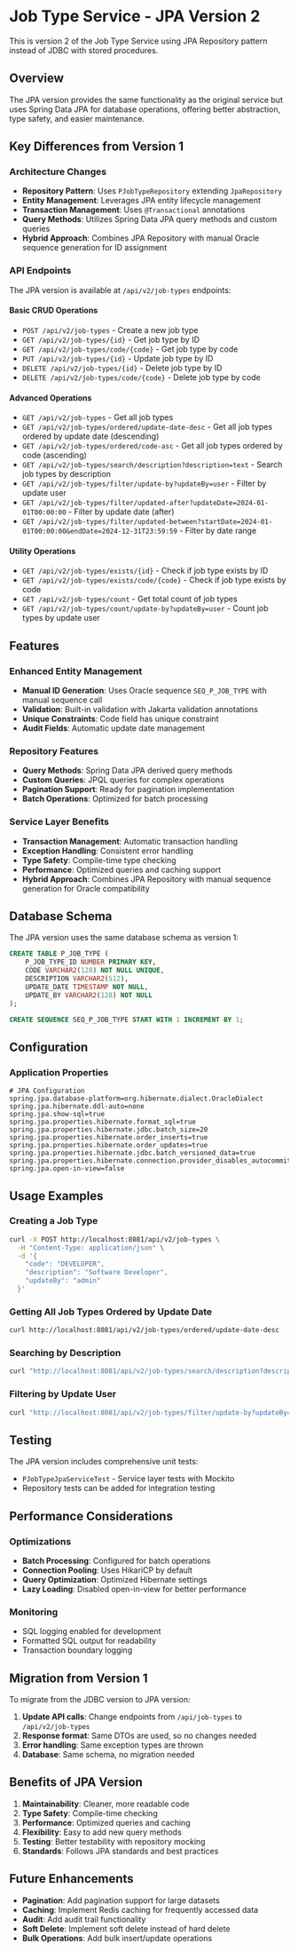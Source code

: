 # Job Type Service - JPA Version 2

This is version 2 of the Job Type Service using JPA Repository pattern instead of JDBC with stored procedures.

## Overview

The JPA version provides the same functionality as the original service but uses Spring Data JPA for database operations, offering better abstraction, type safety, and easier maintenance.

## Key Differences from Version 1

### Architecture Changes
- **Repository Pattern**: Uses `PJobTypeRepository` extending `JpaRepository`
- **Entity Management**: Leverages JPA entity lifecycle management
- **Transaction Management**: Uses `@Transactional` annotations
- **Query Methods**: Utilizes Spring Data JPA query methods and custom queries
- **Hybrid Approach**: Combines JPA Repository with manual Oracle sequence generation for ID assignment

### API Endpoints

The JPA version is available at `/api/v2/job-types` endpoints:

#### Basic CRUD Operations
- `POST /api/v2/job-types` - Create a new job type
- `GET /api/v2/job-types/{id}` - Get job type by ID
- `GET /api/v2/job-types/code/{code}` - Get job type by code
- `PUT /api/v2/job-types/{id}` - Update job type by ID
- `DELETE /api/v2/job-types/{id}` - Delete job type by ID
- `DELETE /api/v2/job-types/code/{code}` - Delete job type by code

#### Advanced Operations
- `GET /api/v2/job-types` - Get all job types
- `GET /api/v2/job-types/ordered/update-date-desc` - Get all job types ordered by update date (descending)
- `GET /api/v2/job-types/ordered/code-asc` - Get all job types ordered by code (ascending)
- `GET /api/v2/job-types/search/description?description=text` - Search job types by description
- `GET /api/v2/job-types/filter/update-by?updateBy=user` - Filter by update user
- `GET /api/v2/job-types/filter/updated-after?updateDate=2024-01-01T00:00:00` - Filter by update date (after)
- `GET /api/v2/job-types/filter/updated-between?startDate=2024-01-01T00:00:00&endDate=2024-12-31T23:59:59` - Filter by date range

#### Utility Operations
- `GET /api/v2/job-types/exists/{id}` - Check if job type exists by ID
- `GET /api/v2/job-types/exists/code/{code}` - Check if job type exists by code
- `GET /api/v2/job-types/count` - Get total count of job types
- `GET /api/v2/job-types/count/update-by?updateBy=user` - Count job types by update user

## Features

### Enhanced Entity Management
- **Manual ID Generation**: Uses Oracle sequence `SEQ_P_JOB_TYPE` with manual sequence call
- **Validation**: Built-in validation with Jakarta validation annotations
- **Unique Constraints**: Code field has unique constraint
- **Audit Fields**: Automatic update date management

### Repository Features
- **Query Methods**: Spring Data JPA derived query methods
- **Custom Queries**: JPQL queries for complex operations
- **Pagination Support**: Ready for pagination implementation
- **Batch Operations**: Optimized for batch processing

### Service Layer Benefits
- **Transaction Management**: Automatic transaction handling
- **Exception Handling**: Consistent error handling
- **Type Safety**: Compile-time type checking
- **Performance**: Optimized queries and caching support
- **Hybrid Approach**: Combines JPA Repository with manual sequence generation for Oracle compatibility

## Database Schema

The JPA version uses the same database schema as version 1:

```sql
CREATE TABLE P_JOB_TYPE (
    P_JOB_TYPE_ID NUMBER PRIMARY KEY,
    CODE VARCHAR2(128) NOT NULL UNIQUE,
    DESCRIPTION VARCHAR2(512),
    UPDATE_DATE TIMESTAMP NOT NULL,
    UPDATE_BY VARCHAR2(128) NOT NULL
);

CREATE SEQUENCE SEQ_P_JOB_TYPE START WITH 1 INCREMENT BY 1;
```

## Configuration

### Application Properties
```properties
# JPA Configuration
spring.jpa.database-platform=org.hibernate.dialect.OracleDialect
spring.jpa.hibernate.ddl-auto=none
spring.jpa.show-sql=true
spring.jpa.properties.hibernate.format_sql=true
spring.jpa.properties.hibernate.jdbc.batch_size=20
spring.jpa.properties.hibernate.order_inserts=true
spring.jpa.properties.hibernate.order_updates=true
spring.jpa.properties.hibernate.jdbc.batch_versioned_data=true
spring.jpa.properties.hibernate.connection.provider_disables_autocommit=true
spring.jpa.open-in-view=false
```

## Usage Examples

### Creating a Job Type
```bash
curl -X POST http://localhost:8081/api/v2/job-types \
  -H "Content-Type: application/json" \
  -d '{
    "code": "DEVELOPER",
    "description": "Software Developer",
    "updateBy": "admin"
  }'
```

### Getting All Job Types Ordered by Update Date
```bash
curl http://localhost:8081/api/v2/job-types/ordered/update-date-desc
```

### Searching by Description
```bash
curl "http://localhost:8081/api/v2/job-types/search/description?description=developer"
```

### Filtering by Update User
```bash
curl "http://localhost:8081/api/v2/job-types/filter/update-by?updateBy=admin"
```

## Testing

The JPA version includes comprehensive unit tests:
- `PJobTypeJpaServiceTest` - Service layer tests with Mockito
- Repository tests can be added for integration testing

## Performance Considerations

### Optimizations
- **Batch Processing**: Configured for batch operations
- **Connection Pooling**: Uses HikariCP by default
- **Query Optimization**: Optimized Hibernate settings
- **Lazy Loading**: Disabled open-in-view for better performance

### Monitoring
- SQL logging enabled for development
- Formatted SQL output for readability
- Transaction boundary logging

## Migration from Version 1

To migrate from the JDBC version to JPA version:

1. **Update API calls**: Change endpoints from `/api/job-types` to `/api/v2/job-types`
2. **Response format**: Same DTOs are used, so no changes needed
3. **Error handling**: Same exception types are thrown
4. **Database**: Same schema, no migration needed

## Benefits of JPA Version

1. **Maintainability**: Cleaner, more readable code
2. **Type Safety**: Compile-time checking
3. **Performance**: Optimized queries and caching
4. **Flexibility**: Easy to add new query methods
5. **Testing**: Better testability with repository mocking
6. **Standards**: Follows JPA standards and best practices

## Future Enhancements

- **Pagination**: Add pagination support for large datasets
- **Caching**: Implement Redis caching for frequently accessed data
- **Audit**: Add audit trail functionality
- **Soft Delete**: Implement soft delete instead of hard delete
- **Bulk Operations**: Add bulk insert/update operations
